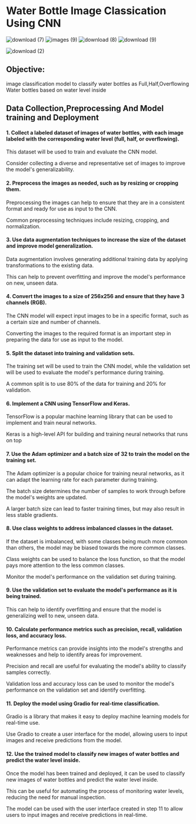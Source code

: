 # Water Bottle Image Classication Using CNN
![download (7)](https://user-images.githubusercontent.com/110838853/211126090-069a3981-b107-4e91-81a7-caafc5485650.jpg)  ![images (9)](https://user-images.githubusercontent.com/110838853/211126006-8baad9cf-85fb-4f8a-9ba2-c3b7e3022742.jpg)                 ![download (8)](https://user-images.githubusercontent.com/110838853/211126092-e2025ae4-52e4-453a-94c6-2ea6ba52e966.jpg)                   ![download (9)](https://user-images.githubusercontent.com/110838853/211126169-2cb27b26-f30c-4ba6-9692-0032b14dbdb8.jpg)    




![download (2)](https://user-images.githubusercontent.com/110838853/211604065-b44a819e-c64b-48d0-945a-7a42954012d7.jpg)


## Objective: 
image classification model to classify water bottles as Full,Half,Overflowing Water bottles based on water level inside

## Data Collection,Preprocessing And Model training and Deployment

#### 1.   Collect a labeled dataset of images of water bottles, with each image labeled with the corresponding water level (full, half, or overflowing).
This dataset will be used to train and evaluate the CNN model.

Consider collecting a diverse and representative set of images to improve the model's generalizability.
#### 2.   Preprocess the images as needed, such as by resizing or cropping them.
Preprocessing the images can help to ensure that they are in a consistent format and ready for use as input to the CNN.

Common preprocessing techniques include resizing, cropping, and normalization.

#### 3. Use data augmentation techniques to increase the size of the dataset and improve model generalization.

Data augmentation involves generating additional training data by applying transformations to the existing data.

This can help to prevent overfitting and improve the model's performance on new, unseen data.
#### 4. Convert the images to a size of 256x256 and ensure that they have 3 channels (RGB).
The CNN model will expect input images to be in a specific format, such as a certain size and number of channels.

Converting the images to the required format is an important step in preparing the data for use as input to the model.
#### 5. Split the dataset into training and validation sets.
The training set will be used to train the CNN model, while the validation set will be used to evaluate the model's performance during training.

A common split is to use 80% of the data for training and 20% for validation.
#### 6. Implement a CNN using TensorFlow and Keras.
TensorFlow is a popular machine learning library that can be used to implement and train neural networks.

Keras is a high-level API for building and training neural networks that runs on top
#### 7. Use the Adam optimizer and a batch size of 32 to train the model on the training set.
The Adam optimizer is a popular choice for training neural networks, as it can adapt the learning rate for each parameter during training.

The batch size determines the number of samples to work through before the model's weights are updated. 

A larger batch size can lead to faster training times, but may also result in less stable gradients.
#### 8. Use class weights to address imbalanced classes in the dataset.
If the dataset is imbalanced, with some classes being much more common than others, the model may be biased towards the more common classes.

Class weights can be used to balance the loss function, so that the model pays more attention to the less common classes.

Monitor the model's performance on the validation set during training.
#### 9. Use the validation set to evaluate the model's performance as it is being trained.

This can help to identify overfitting and ensure that the model is generalizing well to new, unseen data.

#### 10.  Calculate performance metrics such as precision, recall, validation loss, and accuracy loss.
Performance metrics can provide insights into the model's strengths and weaknesses and help to identify areas for improvement.

Precision and recall are useful for evaluating the model's ability to classify samples correctly.

Validation loss and accuracy loss can be used to monitor the model's performance on the validation set and identify overfitting.

#### 11.  Deploy the model using Gradio for real-time classification.
Gradio is a library that makes it easy to deploy machine learning models for real-time use.

Use Gradio to create a user interface for the model, allowing users to input images and receive predictions from the model.
#### 12.  Use the trained model to classify new images of water bottles and predict the water level inside.
Once the model has been trained and deployed, it can be used to classify new images of water bottles and predict the water level inside.

This can be useful for automating the process of monitoring water levels, reducing the need for manual inspection.

The model can be used with the user interface created in step 11 to allow users to input images and receive predictions in real-time.
